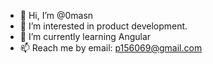 - 👋 Hi, I’m @0masn
- 👀 I’m interested in product development.
- 🌱 I’m currently learning Angular
- 📫 Reach me by email: p156069@gmail.com

<!---
0masn/0masn is a ✨ special ✨ repository because its `README.md` (this file) appears on your GitHub profile.
You can click the Preview link to take a look at your changes.
--->
